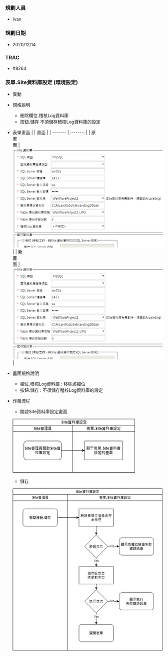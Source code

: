 ### <div id="user">規劃人員</div>
* Ivan

### <div id="updatedate">規劃日期</div>
* 2020/12/14

### <div id="trac">TRAC</div>
* #8264

### <div id="sitemanage_2">表單.Site資料庫設定 <path>(環境設定)</path></div>
* 異動
* 規格說明
    * 刪除欄位.稽核Log資料庫
    * 按鈕.儲存 不須儲存稽核Log資料庫的設定

* 表單畫面
    | | 畫面 |
    | ------- | :------: |
    | 原</br>畫</br>面 | ![SiteDatabaseSet(old)] |
    | 新</br>畫</br>面 | ![SiteDatabaseSet] |

* 畫面規格說明
    * 欄位.稽核Log資料庫 : 移除該欄位
    * 按鈕.儲存 : 不須儲存稽核Log資料庫的設定

* 作業流程
    * 開啟Site資料庫設定畫面

    ![SiteDatabaseSet_sa1]
    * 儲存

    ![SiteDatabaseSet_sa2]


<!--超連結引用ps.畫面上看不到-->
[SiteDatabaseSet]:img/SiteDatabaseSet.jpg
[SiteDatabaseSet(old)]:img/SiteDatabaseSet(old).jpg
[SiteDatabaseSet_sa1]:img/SiteDatabaseSet_sa1.jpg
[SiteDatabaseSet_sa2]:img/SiteDatabaseSet_sa2.jpg
